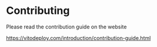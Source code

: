 # Contributing

Please read the contribution guide on the website

https://vitodeploy.com/introduction/contribution-guide.html
